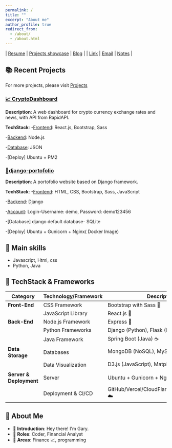 ```yaml
---
permalink: /
title: ""
excerpt: "About me"
author_profile: true
redirect_from: 
  - /about/
  - /about.html
---
```


| [Resume](https://hougarry.github.io/resume) | [Projects showcase](https://hougarry.github.io/projects/) | [Blog](https://blog.garyhou2023.info/) |
| [Link](https://www.garyhou2023.info/) | [Email](mailto:houguangyu@ustc.edu) | [Notes](https://gary-hou.gitbook.io/notes-cs/) |



## 📚 Recent Projects

For more projects, please visit [Projects](https://hougarry.github.io/projects/)

### [📈 CryptoDashboard](http://159.223.207.23:3000/)

**Description**: A web dashboard for crypto currency exchange rates and news, with API from RapidAPI.

**TechStack**: 
-[Frontend](http://159.223.207.23:3000/): React.js, Bootstrap, Sass 

-[Backend]((http://159.223.207.23:4000/)): Node.js

-[Database](http://159.223.207.23:4000/news): JSON

-[Deploy] Ubuntu + PM2 

### [🧳django-portofolio](http://159.223.207.23:8000/)

**Description**: A portofolio website based on Django framework.

**TechStack**:
-[Frontend](http://159.233.207.23:8000/): HTML, CSS, Bootstrap, Sass, JavaScript

-[Backend](http://159.233.207.23:8000/admin): Django

-[Account](http://159.233.207.23:8000/admin): Login-Username: demo, Password: demo123456

-[Database] django default database- SQLite

-[Deploy] Ubuntu + Gunicorn + Nginx( Docker Image)

## 📝 Main skills
- Javascript, Html, css
- Python, Java

## 🚀 TechStack & Frameworks 

| **Category**   | **Technology/Framework**  | **Description**                           |
|----------------|---------------------------|-------------------------------------------|
| **Front-End**  | CSS Framework             | Bootstrap with Sass 💄                    |
|                | JavaScript Library        | React.js 📘                               |
| **Back-End**   | Node.js Framework         | Express 🚂                                |
|                | Python Frameworks         | Django (Python), Flask (Python) 🐍        |
|                | Java Framework            | Spring Boot (Java) ☕                     |
| **Data Storage** | Databases              | MongoDB (NoSQL), MySQL (Relational) 🗄️     |
|                | Data Visualization       | D3.js (JavaScript), Matplotlib (Python) 📊 |
| **Server & Deployment** | Server          | Ubuntu + Gunicorn + Nginx/Docker 🐳       |
|                | Deployment & CI/CD       | GitHub/Vercel/CloudFlarePage/GoogleCloud ☁️    |


## 🤵 About Me 

- 🙋 **Introduction**: Hey there! I'm Gary.
- 🧳 **Roles**: Coder, Financial Analyst
- 🌟 **Areas**: Finance 📈, programming 


